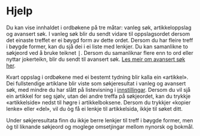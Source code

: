 # Hjelp
Du kan vise innhaldet i ordbøkene på tre måtar: vanleg søk, artikkeloppslag og avansert søk. I vanleg søk blir du sendt vidare til oppslagsordet dersom det einaste treffet er ei bøygd form av dette ordet. Dersom du har fleire treff i bøygde former, kan du sjå dei i ei liste med lenkjer. Du kan samanlikne to søkjeord ved å bruke teiknet <kbd>|</kbd>. Dersom du samanliknar flere enn to ord eller nyttar jokerteikn, blir du sendt til avansert søk. [Les meir om avansert søk her](/nno/help/advanced).

Kvart oppslag i ordbøkene med ei bestemt tydning blir kalla ein «artikkel». Dei fullstendige artiklane blir viste som søkjeresultat i vanleg og avansert søk, med mindre du har slått på listevisning i [innstillingar](/nno/settings). Dersom du vil sjå ein artikkel for seg sjølv, utan dei andre treffa på søkjeordet, kan du trykkje «artikkelside» nedst til høgre i artikkelboksene. Dersom du trykkjer «kopier lenke» eller «del», vil du òg få ei lenkje til artikkelsida, ikkje til søket ditt.

Under søkjeresultata finn du ikkje berre lenkjer til treff i bøygde former, men òg til liknande søkjeord og moglege omsetjingar mellom nynorsk og bokmål.
